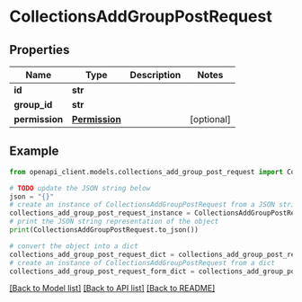 # CollectionsAddGroupPostRequest


## Properties

Name | Type | Description | Notes
------------ | ------------- | ------------- | -------------
**id** | **str** |  | 
**group_id** | **str** |  | 
**permission** | [**Permission**](Permission.md) |  | [optional] 

## Example

```python
from openapi_client.models.collections_add_group_post_request import CollectionsAddGroupPostRequest

# TODO update the JSON string below
json = "{}"
# create an instance of CollectionsAddGroupPostRequest from a JSON string
collections_add_group_post_request_instance = CollectionsAddGroupPostRequest.from_json(json)
# print the JSON string representation of the object
print(CollectionsAddGroupPostRequest.to_json())

# convert the object into a dict
collections_add_group_post_request_dict = collections_add_group_post_request_instance.to_dict()
# create an instance of CollectionsAddGroupPostRequest from a dict
collections_add_group_post_request_form_dict = collections_add_group_post_request.from_dict(collections_add_group_post_request_dict)
```
[[Back to Model list]](../README.md#documentation-for-models) [[Back to API list]](../README.md#documentation-for-api-endpoints) [[Back to README]](../README.md)


